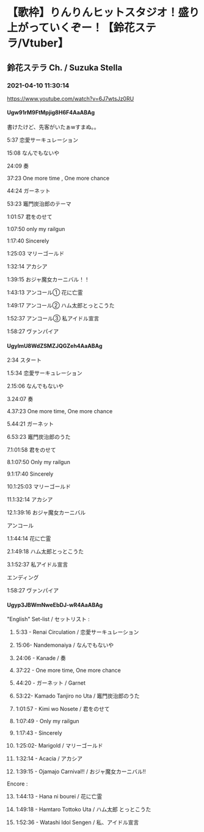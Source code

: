 # 【歌枠】りんりんヒットスタジオ！盛り上がっていくぞー！【鈴花ステラ/Vtuber】
## 鈴花ステラ Ch. / Suzuka Stella
### 2021-04-10 11:30:14
https://www.youtube.com/watch?v=6J7wtsJz0RU
#### Ugw91rM9FtMpjig8H6F4AaABAg
書けたけど、先客がいたぁwすまぬ。。



5:37 恋愛サーキュレーション

15:08 なんでもないや

24:09 奏

37:23 One more time , One more chance

44:24 ガーネット

53:23 竈門炭治郎のテーマ

1:01:57 君をのせて

1:07:50 only my railgun

1:17:40 Sincerely

1:25:03 マリーゴールド

1:32:14 アカシア

1:39:15 おジャ魔女カーニバル！！ 

1:43:13 アンコール① 花に亡霊

1:49:17 アンコール② ハム太郎とっとこうた

1:52:37 アンコール③ 私アイドル宣言

1:58:27 ヴァンパイア

#### UgylmU8WdZSMZJQGZeh4AaABAg
2:34 スタート

      

1.5:34 恋愛サーキュレーション

2.15:06 なんでもないや

3.24:07 奏

4.37:23 One more time, One more chance

5.44:21 ガーネット

6.53:23 竈門炭治郎のうた

7.1:01:58 君をのせて

8.1:07:50 Only my railgun

9.1:17:40 Sincerely

10.1:25:03 マリーゴールド

11.1:32:14 アカシア

12.1:39:16 おジャ魔女カーニバル



アンコール

1.1:44:14 花に亡霊

2.1:49:18 ハム太郎とっとこうた

3.1:52:37 私アイドル宣言



エンディング　

1:58:27 ヴァンパイア

#### Ugyp3JBWmNweEbDJ-wR4AaABAg
"English" Set-list / セットリスト :



1.  5:33 - Renai Circulation / 恋愛サーキュレーション



2.  15:06- Nandemonaiya / なんでもないや



3.  24:06 - Kanade / 奏



4.  37:22 - One more time, One more chance



5.  44:20 - ガーネット / Garnet



6.  53:22- Kamado Tanjiro no Uta / 竈門炭治郎のうた



7.  1:01:57 - Kimi wo Nosete / 君をのせて



8.  1:07:49 - Only my railgun



9. 1:17:43 - Sincerely



10.  1:25:02- Marigold / マリーゴールド



11.  1:32:14 - Acacia / アカシア



12. 1:39:15 - Ojamajo Carnival!! / おジャ魔女カーニバル!!



Encore : 



13.  1:44:13 - Hana ni bourei / 花に亡霊



14. 1:49:18 - Hamtaro Tottoko Uta / ハム太郎 とっとこうた



15. 1:52:36 - Watashi Idol Sengen / 私、アイドル宣言

